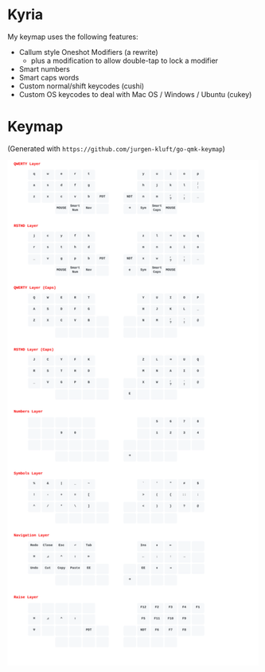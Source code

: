 # Kyria

My keymap uses the following features:
- Callum style Oneshot Modifiers (a rewrite)
  - plus a modification to allow double-tap to lock a modifier
- Smart numbers 
- Smart caps words
- Custom normal/shift keycodes (cushi)
- Custom OS keycodes to deal with Mac OS / Windows / Ubuntu (cukey)

# Keymap

(Generated with `https://github.com/jurgen-kluft/go-qmk-keymap`)

![](keymap.svg)
